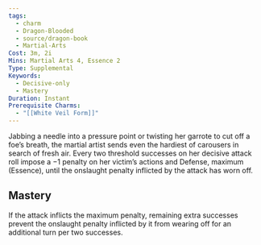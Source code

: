 ```yaml
---
tags:
  - charm
  - Dragon-Blooded
  - source/dragon-book
  - Martial-Arts
Cost: 3m, 2i
Mins: Martial Arts 4, Essence 2
Type: Supplemental
Keywords:
  - Decisive-only
  - Mastery
Duration: Instant
Prerequisite Charms:
  - "[[White Veil Form]]"
---
```

Jabbing a needle into a pressure point or twisting her garrote to cut off a foe’s breath, the martial artist sends even the hardiest of carousers in search of fresh air. Every two threshold successes on her decisive attack roll impose a −1 penalty on her victim’s actions and Defense, maximum (Essence), until the onslaught penalty inflicted by the attack has worn off. 
## Mastery

If the attack inflicts the maximum penalty, remaining extra successes prevent the onslaught penalty inflicted by it from wearing off for an additional turn per two successes.